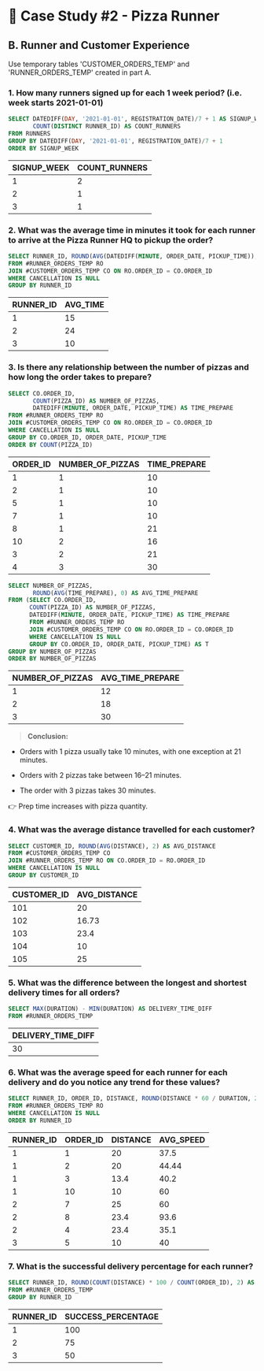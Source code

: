 # 🍕 Case Study #2 - Pizza Runner

## B. Runner and Customer Experience

Use temporary tables 'CUSTOMER_ORDERS_TEMP' and 'RUNNER_ORDERS_TEMP' created in part A.

### 1. How many runners signed up for each 1 week period? (i.e. week starts 2021-01-01)

```sql
SELECT DATEDIFF(DAY, '2021-01-01', REGISTRATION_DATE)/7 + 1 AS SIGNUP_WEEK,
	   COUNT(DISTINCT RUNNER_ID) AS COUNT_RUNNERS
FROM RUNNERS
GROUP BY DATEDIFF(DAY, '2021-01-01', REGISTRATION_DATE)/7 + 1
ORDER BY SIGNUP_WEEK
```

| SIGNUP_WEEK | COUNT_RUNNERS |
|-------------|---------------|
| 1           | 2             |
| 2           | 1             |
| 3           | 1             |

### 2. What was the average time in minutes it took for each runner to arrive at the Pizza Runner HQ to pickup the order?

```sql
SELECT RUNNER_ID, ROUND(AVG(DATEDIFF(MINUTE, ORDER_DATE, PICKUP_TIME)), 0) AS AVG_TIME
FROM #RUNNER_ORDERS_TEMP RO
JOIN #CUSTOMER_ORDERS_TEMP CO ON RO.ORDER_ID = CO.ORDER_ID
WHERE CANCELLATION IS NULL
GROUP BY RUNNER_ID
```

| RUNNER_ID | AVG_TIME |
|-----------|----------|
| 1         | 15       |
| 2         | 24       |
| 3         | 10       |

### 3. Is there any relationship between the number of pizzas and how long the order takes to prepare?

```sql
SELECT CO.ORDER_ID, 
       COUNT(PIZZA_ID) AS NUMBER_OF_PIZZAS,
       DATEDIFF(MINUTE, ORDER_DATE, PICKUP_TIME) AS TIME_PREPARE
FROM #RUNNER_ORDERS_TEMP RO
JOIN #CUSTOMER_ORDERS_TEMP CO ON RO.ORDER_ID = CO.ORDER_ID
WHERE CANCELLATION IS NULL
GROUP BY CO.ORDER_ID, ORDER_DATE, PICKUP_TIME
ORDER BY COUNT(PIZZA_ID)
```

| ORDER_ID | NUMBER_OF_PIZZAS | TIME_PREPARE |
|----------|------------------|--------------|
| 1        | 1                | 10           |
| 2        | 1                | 10           |
| 5        | 1                | 10           |
| 7        | 1                | 10           |
| 8        | 1                | 21           |
| 10       | 2                | 16           |
| 3        | 2                | 21           |
| 4        | 3                | 30           |

```sql
SELECT NUMBER_OF_PIZZAS,
       ROUND(AVG(TIME_PREPARE), 0) AS AVG_TIME_PREPARE
FROM (SELECT CO.ORDER_ID, 
      COUNT(PIZZA_ID) AS NUMBER_OF_PIZZAS,
      DATEDIFF(MINUTE, ORDER_DATE, PICKUP_TIME) AS TIME_PREPARE
      FROM #RUNNER_ORDERS_TEMP RO
      JOIN #CUSTOMER_ORDERS_TEMP CO ON RO.ORDER_ID = CO.ORDER_ID
      WHERE CANCELLATION IS NULL
      GROUP BY CO.ORDER_ID, ORDER_DATE, PICKUP_TIME) AS T
GROUP BY NUMBER_OF_PIZZAS
ORDER BY NUMBER_OF_PIZZAS
```

| NUMBER_OF_PIZZAS | AVG_TIME_PREPARE |
|------------------|------------------|
| 1                | 12               |
| 2                | 18               |
| 3                | 30               |

> **Conclusion:**
- Orders with 1 pizza usually take 10 minutes, with one exception at 21 minutes.

- Orders with 2 pizzas take between 16–21 minutes.

- The order with 3 pizzas takes 30 minutes.

👉 Prep time increases with pizza quantity.

### 4. What was the average distance travelled for each customer?

```sql
SELECT CUSTOMER_ID, ROUND(AVG(DISTANCE), 2) AS AVG_DISTANCE
FROM #CUSTOMER_ORDERS_TEMP CO
JOIN #RUNNER_ORDERS_TEMP RO ON CO.ORDER_ID = RO.ORDER_ID
WHERE CANCELLATION IS NULL
GROUP BY CUSTOMER_ID
```

| CUSTOMER_ID | AVG_DISTANCE |
|-------------|--------------|
| 101         | 20           |
| 102         | 16.73        |
| 103         | 23.4         |
| 104         | 10           |
| 105         | 25           |

### 5. What was the difference between the longest and shortest delivery times for all orders?

```sql
SELECT MAX(DURATION) - MIN(DURATION) AS DELIVERY_TIME_DIFF
FROM #RUNNER_ORDERS_TEMP
```

|  DELIVERY_TIME_DIFF |
|---------------------|
| 30                  |

### 6. What was the average speed for each runner for each delivery and do you notice any trend for these values?

```sql
SELECT RUNNER_ID, ORDER_ID, DISTANCE, ROUND(DISTANCE * 60 / DURATION, 2) AS AVG_SPEED
FROM #RUNNER_ORDERS_TEMP RO 
WHERE CANCELLATION IS NULL
ORDER BY RUNNER_ID
```

| RUNNER_ID | ORDER_ID | DISTANCE | AVG_SPEED |
|-----------|----------|----------|-----------|
| 1         | 1        | 20       | 37.5      |
| 1         | 2        | 20       | 44.44     |
| 1         | 3        | 13.4     | 40.2      |
| 1         | 10       | 10       | 60        |
| 2         | 7        | 25       | 60        |
| 2         | 8        | 23.4     | 93.6      |
| 2         | 4        | 23.4     | 35.1      |
| 3         | 5        | 10       | 40        |

### 7. What is the successful delivery percentage for each runner?

```sql
SELECT RUNNER_ID, ROUND(COUNT(DISTANCE) * 100 / COUNT(ORDER_ID), 2) AS SUCCESS_PERCENTAGE
FROM #RUNNER_ORDERS_TEMP
GROUP BY RUNNER_ID
```

| RUNNER_ID | SUCCESS_PERCENTAGE |
|-----------|--------------------|
| 1         | 100                |
| 2         | 75                 |
| 3         | 50                 |

